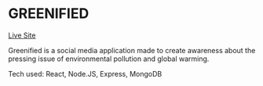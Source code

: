 # GREENIFIED

[Live Site](https://greenified-bd05c.web.app/)

Greenified is a social media application made to create awareness about the pressing issue of environmental pollution and global warming.

Tech used: React, Node.JS, Express, MongoDB